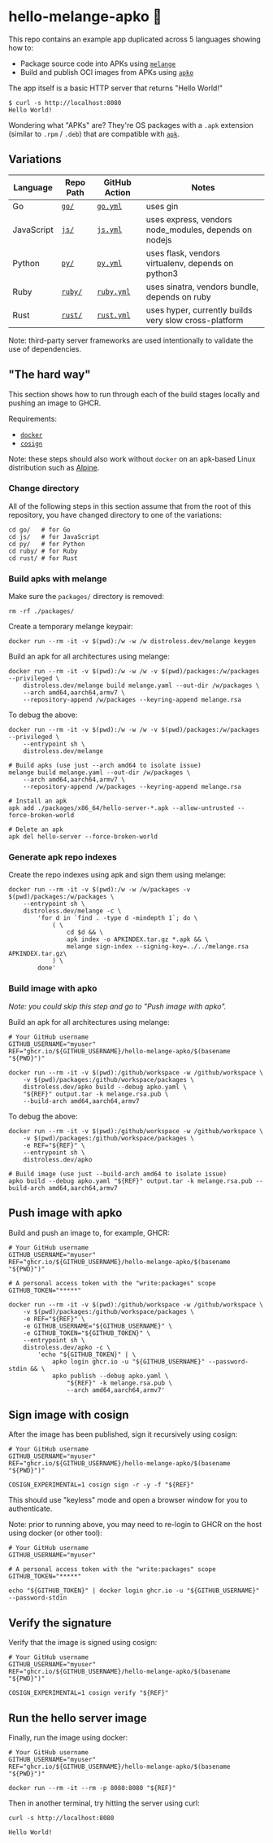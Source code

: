 # hello-melange-apko 💫

This repo contains an  example app duplicated across 5 languages showing how to:

- Package source code into APKs using [`melange`](https://github.com/chainguard-dev/melange)
- Build and publish OCI images from APKs using [`apko`](https://github.com/chainguard-dev/apko)

The app itself is a basic HTTP server that returns "Hello World!"

```
$ curl -s http://localhost:8080
Hello World!
```

Wondering what "APKs" are? They're OS packages with a `.apk` extension (similar to `.rpm` / `.deb`) that are compatible with [`apk`](https://wiki.alpinelinux.org/wiki/Package_management).

## Variations

| Language   | Repo Path          | GitHub Action                                                  | Notes                                                     |
|------------|------------------- | -------------------------------------------------------------- | --------------------------------------------------------- |
| Go         | [`go/`](./go/)     | [`go.yml`](./.github/workflows/go.yml)       | uses gin                                                  |
| JavaScript | [`js/`](./js/)     | [`js.yml`](./.github/workflows/js.yml)       | uses express, vendors node_modules, depends on nodejs |
| Python     | [`py/`](./py/)     | [`py.yml`](./.github/workflows/py.yml)       | uses flask, vendors virtualenv, depends on python3    |
| Ruby       | [`ruby/`](./ruby/) | [`ruby.yml`](./.github/workflows/ruby.yml)   | uses sinatra, vendors bundle, depends on ruby         |
| Rust       | [`rust/`](./rust/) | [`rust.yml`](./.github/workflows/rust.yml)   | uses hyper, currently builds very slow cross-platform     |

Note: third-party server frameworks are used intentionally
to validate the use of dependencies.

## "The hard way"

This section shows how to run through each of the build stages locally and
pushing an image to GHCR.

Requirements:

- [`docker`](https://docs.docker.com/get-docker/)
- [`cosign`](https://docs.sigstore.dev/cosign/installation/)

Note: these steps should also work without `docker` on an apk-based Linux distribution such as [Alpine](https://www.alpinelinux.org/).

### Change directory

All of the following steps in this section assume that
from the root of this repository, you have changed directory
to one of the variations:

```
cd go/   # for Go
cd js/   # for JavaScript
cd py/   # for Python
cd ruby/ # for Ruby
cd rust/ # for Rust
```

### Build apks with melange

Make sure the `packages/` directory is removed:
```
rm -rf ./packages/
```

Create a temporary melange keypair:
```
docker run --rm -it -v $(pwd):/w -w /w distroless.dev/melange keygen
```

Build an apk for all architectures using melange:
```
docker run --rm -it -v $(pwd):/w -w /w -v $(pwd)/packages:/w/packages --privileged \
    distroless.dev/melange build melange.yaml --out-dir /w/packages \
    --arch amd64,aarch64,armv7 \
    --repository-append /w/packages --keyring-append melange.rsa
```

To debug the above:
```
docker run --rm -it -v $(pwd):/w -w /w -v $(pwd)/packages:/w/packages --privileged \
    --entrypoint sh \
    distroless.dev/melange

# Build apks (use just --arch amd64 to isolate issue)
melange build melange.yaml --out-dir /w/packages \
    --arch amd64,aarch64,armv7 \
    --repository-append /w/packages --keyring-append melange.rsa

# Install an apk
apk add ./packages/x86_64/hello-server-*.apk --allow-untrusted --force-broken-world

# Delete an apk
apk del hello-server --force-broken-world
```

### Generate apk repo indexes

Create the repo indexes using apk and sign them using melange:
```
docker run --rm -it -v $(pwd):/w -w /w/packages -v $(pwd)/packages:/w/packages \
    --entrypoint sh \
    distroless.dev/melange -c \
        'for d in `find . -type d -mindepth 1`; do \
            ( \
                cd $d && \
                apk index -o APKINDEX.tar.gz *.apk && \
                melange sign-index --signing-key=../../melange.rsa APKINDEX.tar.gz\
            ) \
        done'
```

### Build image with apko

*Note: you could skip this step and go to "Push image with apko".*

Build an apk for all architectures using melange:
```
# Your GitHub username
GITHUB_USERNAME="myuser"
REF="ghcr.io/${GITHUB_USERNAME}/hello-melange-apko/$(basename "${PWD}")"

docker run --rm -it -v $(pwd):/github/workspace -w /github/workspace \
    -v $(pwd)/packages:/github/workspace/packages \
    distroless.dev/apko build --debug apko.yaml \
    "${REF}" output.tar -k melange.rsa.pub \
    --build-arch amd64,aarch64,armv7
```

To debug the above:
```
docker run --rm -it -v $(pwd):/github/workspace -w /github/workspace \
    -v $(pwd)/packages:/github/workspace/packages \
    -e REF="${REF}" \
    --entrypoint sh \
    distroless.dev/apko

# Build image (use just --build-arch amd64 to isolate issue)
apko build --debug apko.yaml "${REF}" output.tar -k melange.rsa.pub --build-arch amd64,aarch64,armv7
```

## Push image with apko

Build and push an image to, for example, GHCR:
```
# Your GitHub username
GITHUB_USERNAME="myuser"
REF="ghcr.io/${GITHUB_USERNAME}/hello-melange-apko/$(basename "${PWD}")"

# A personal access token with the "write:packages" scope
GITHUB_TOKEN="*****"

docker run --rm -it -v $(pwd):/github/workspace -w /github/workspace \
    -v $(pwd)/packages:/github/workspace/packages \
    -e REF="${REF}" \
    -e GITHUB_USERNAME="${GITHUB_USERNAME}" \
    -e GITHUB_TOKEN="${GITHUB_TOKEN}" \
    --entrypoint sh \
    distroless.dev/apko -c \
        'echo "${GITHUB_TOKEN}" | \
            apko login ghcr.io -u "${GITHUB_USERNAME}" --password-stdin && \
            apko publish --debug apko.yaml \
                "${REF}" -k melange.rsa.pub \
                --arch amd64,aarch64,armv7'
```

## Sign image with cosign

After the image has been published, sign it recursively using cosign:

```
# Your GitHub username
GITHUB_USERNAME="myuser"
REF="ghcr.io/${GITHUB_USERNAME}/hello-melange-apko/$(basename "${PWD}")"

COSIGN_EXPERIMENTAL=1 cosign sign -r -y -f "${REF}"
```

This should use "keyless" mode and open a browser window for you to
authenticate.

Note: prior to running above, you may need to re-login to GHCR
on the host using docker (or other tool):

```
# Your GitHub username
GITHUB_USERNAME="myuser"

# A personal access token with the "write:packages" scope
GITHUB_TOKEN="*****"

echo "${GITHUB_TOKEN}" | docker login ghcr.io -u "${GITHUB_USERNAME}" --password-stdin
```

## Verify the signature

Verify that the image is signed using cosign:

```
# Your GitHub username
GITHUB_USERNAME="myuser"
REF="ghcr.io/${GITHUB_USERNAME}/hello-melange-apko/$(basename "${PWD}")"

COSIGN_EXPERIMENTAL=1 cosign verify "${REF}"
```

## Run the hello server image

Finally, run the image using docker:

```
# Your GitHub username
GITHUB_USERNAME="myuser"
REF="ghcr.io/${GITHUB_USERNAME}/hello-melange-apko/$(basename "${PWD}")"

docker run --rm -it --rm -p 8080:8080 "${REF}"
```

Then in another terminal, try hitting the server using curl:

```
curl -s http://localhost:8080
```

```
Hello World!
```
